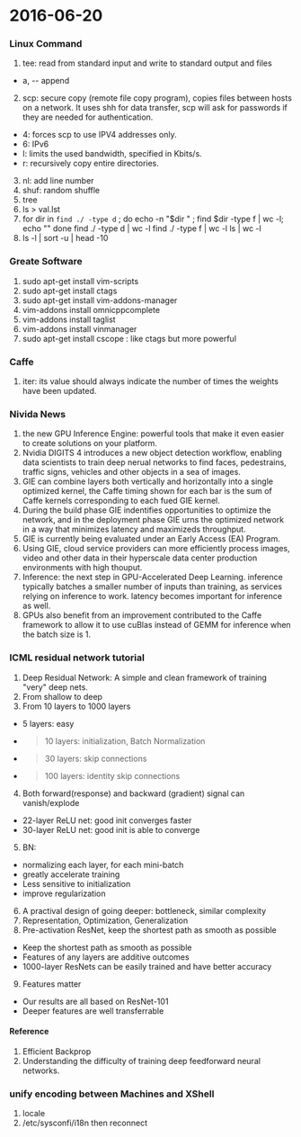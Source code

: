 2016-06-20
==========
### Linux Command
1. tee: read from standard input and write to standard output and files
  - a, -- append
2. scp: secure copy (remote file copy program), copies files between hosts on a network. It uses shh for data transfer, scp will ask for passwords if they are needed for authentication.
  - 4: forces scp to use IPV4 addresses only.
  - 6: IPv6
  - l: limits the used bandwidth, specified in Kbits/s.
  - r: recursively copy entire directories.
3. nl: add line number
4. shuf: random shuffle
5. tree
6. ls > val.lst
7. for dir in `find ./ -type d` ;
   do
      echo -n "$dir " ;
      find $dir -type f | wc -l;
      echo ""
   done
   find ./ -type d | wc -l
   find ./ -type f | wc -l
   ls | wc -l
8. ls -l | sort -u | head -10
  
### Greate Software
1. sudo apt-get install vim-scripts
2. sudo apt-get install ctags
3. sudo apt-get install vim-addons-manager
4. vim-addons install omnicppcomplete
5. vim-addons install taglist
6. vim-addons install vinmanager
7. sudo apt-get install cscope : like ctags but more powerful

### Caffe
1. iter: its value should always indicate the number of times the weights have been updated.


### Nivida News
1. the new GPU Inference Engine: powerful tools that make it even easier to create solutions on your platform.
2. Nvidia DIGITS 4 introduces a new object detection workflow, enabling data scientists to train deep nerual networks to find faces, pedestrains, traffic signs, vehicles and other objects in a sea of images.
3. GIE can combine layers both vertically and horizontally into a single optimized kernel, the Caffe timing shown for each bar is the sum of Caffe kernels corresponding to each fued GIE kernel.
4. During the build phase GIE indentifies opportunities to optimize the network, and in the deployment phase GIE urns the optimized network in a way that minimizes latency and maximizeds throughput.
5. GIE is currently being evaluated under an Early Access (EA) Program.
6. Using GIE, cloud service providers can more efficiently process images, video and other data in their hyperscale data center production environments with high thouput.
7. Inference: the next step in GPU-Accelerated Deep Learning. inference typically batches a smaller number of inputs than training, as services relying on inference to work. latency becomes important for inference as well.
8. GPUs also benefit from an improvement contributed to the Caffe framework to allow it to use cuBlas instead of GEMM for inference when the batch size is 1.

### ICML residual network tutorial
1. Deep Residual Network: A simple and clean framework of training "very" deep nets.
2. From shallow to deep
3. From 10 layers to 1000 layers
  - 5 layers: easy
  - >10 layers: initialization, Batch Normalization
  - >30 layers: skip connections
  - >100 layers: identity skip connections
4. Both forward(response) and backward (gradient) signal can vanish/explode
  - 22-layer ReLU net: good init converges faster
  - 30-layer ReLU net: good init is able to converge
5. BN: 
  - normalizing each layer, for each mini-batch
  - greatly accelerate training
  - Less sensitive to initialization
  - improve regularization
6. A practival design of going deeper: bottleneck, similar complexity
7. Representation, Optimization, Generalization
8. Pre-activation ResNet, keep the shortest path as smooth as possible
  - Keep the shortest path as smooth as possible
  - Features of any layers are additive outcomes
  - 1000-layer ResNets can be easily trained and have better accuracy
9. Features matter
  - Our results are all based on ResNet-101
  - Deeper features are well transferrable
#### Reference
1. Efficient Backprop
2. Understanding the difficulty of training deep feedforward neural networks.


### unify encoding between Machines and XShell
1. locale
2. /etc/sysconfi/i18n then reconnect 